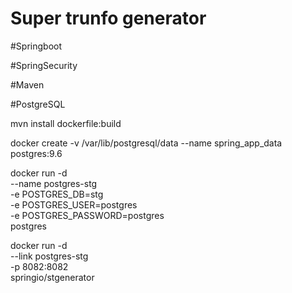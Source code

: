 ﻿# Super trunfo generator


#Springboot

#SpringSecurity

#Maven

#PostgreSQL

mvn install dockerfile:build

docker create -v /var/lib/postgresql/data --name spring_app_data postgres:9.6

docker run -d \
    --name postgres-stg\
    -e POSTGRES_DB=stg \
    -e POSTGRES_USER=postgres \
    -e POSTGRES_PASSWORD=postgres \
   postgres

docker run -d \
--link postgres-stg \
-p 8082:8082 \
springio/stgenerator
